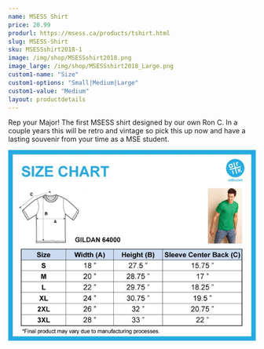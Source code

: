 ```yaml
---
name: MSESS Shirt
price: 20.99
produrl: https://msess.ca/products/tshirt.html
slug: MSESS-Shirt
sku: MSESSshirt2018-1
image: /img/shop/MSESSshirt2018.png
image_large: /img/shop/MSESSshirt2018_Large.png
custom1-name: "Size"
custom1-options: "Small|Medium|Large"
custom1-value: "Medium"
layout: productdetails
---
```

Rep your Major! The first MSESS shirt designed by our own Ron C. In a couple years this will be retro and vintage so pick this up now and have a lasting souvenir from your time as a MSE student.

![Sizing Chart for T-Shirts](/img/shop/shirtSizing.jpg "T-Shirt Sizing Chart")
